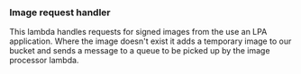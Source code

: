 ### Image request handler

This lambda handles requests for signed images from the use an LPA application. Where the image 
doesn't exist it adds a temporary image to our bucket and sends a message to a queue to be picked up by the 
image processor lambda.